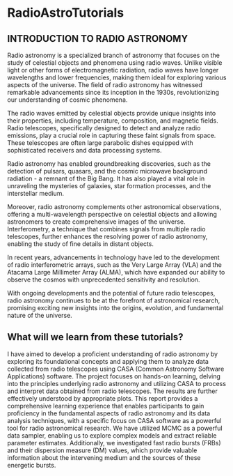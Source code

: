 # RadioAstroTutorials
## INTRODUCTION TO RADIO ASTRONOMY

Radio astronomy is a specialized branch of astronomy that focuses on the study of celestial objects and phenomena using radio waves. Unlike visible light or other forms of electromagnetic radiation, radio waves have longer wavelengths and lower frequencies, making them ideal for exploring various aspects of the universe. The field of radio astronomy has witnessed remarkable advancements since its inception in the 1930s, revolutionizing our understanding of cosmic phenomena.

The radio waves emitted by celestial objects provide unique insights into their properties, including temperature, composition, and magnetic fields. Radio telescopes, specifically designed to detect and analyze radio emissions, play a crucial role in capturing these faint signals from space. These telescopes are often large parabolic dishes equipped with sophisticated receivers and data processing systems.

Radio astronomy has enabled groundbreaking discoveries, such as the detection of pulsars, quasars, and the cosmic microwave background radiation - a remnant of the Big Bang. It has also played a vital role in unraveling the mysteries of galaxies, star formation processes, and the interstellar medium.

Moreover, radio astronomy complements other astronomical observations, offering a multi-wavelength perspective on celestial objects and allowing astronomers to create comprehensive images of the universe. Interferometry, a technique that combines signals from multiple radio telescopes, further enhances the resolving power of radio astronomy, enabling the study of fine details in distant objects.

In recent years, advancements in technology have led to the development of radio interferometric arrays, such as the Very Large Array (VLA) and the Atacama Large Millimeter Array (ALMA), which have expanded our ability to observe the cosmos with unprecedented sensitivity and resolution.

With ongoing developments and the potential of future radio telescopes, radio astronomy continues to be at the forefront of astronomical research, promising exciting new insights into the origins, evolution, and fundamental nature of the universe.


## What will we learn from these tutorials?

I have aimed to develop a proficient understanding of radio astronomy by exploring its foundational concepts and applying them to analyze data collected from radio telescopes using CASA (Common Astronomy Software Applications) software. The project focuses on hands-on learning, delving into the principles underlying radio astronomy and utilizing CASA to process and interpret data obtained from radio
telescopes. The results are further effectively understood by appropriate plots. This report provides a comprehensive learning experience that enables participants to gain proficiency in the fundamental aspects of radio astronomy and its data analysis techniques, with a specific focus on CASA software as a powerful tool for radio astronomical research. We have utilized MCMC as a powerful data sampler, enabling us to explore complex models and extract reliable parameter estimates. Additionally, we investigated fast radio bursts (FRBs) and their dispersion measure (DM) values, which provide valuable information about the intervening medium and the sources of these energetic bursts.
